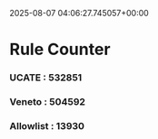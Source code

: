 2025-08-07 04:06:27.745057+00:00
# Rule Counter 
 ### UCATE : 532851

 ### Veneto : 504592

 ### Allowlist : 13930